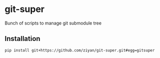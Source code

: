 # git-super
Bunch of scripts to manage git submodule tree

## Installation

```
pip install git+https://github.com/ziyan/git-super.git#egg=gitsuper
```
